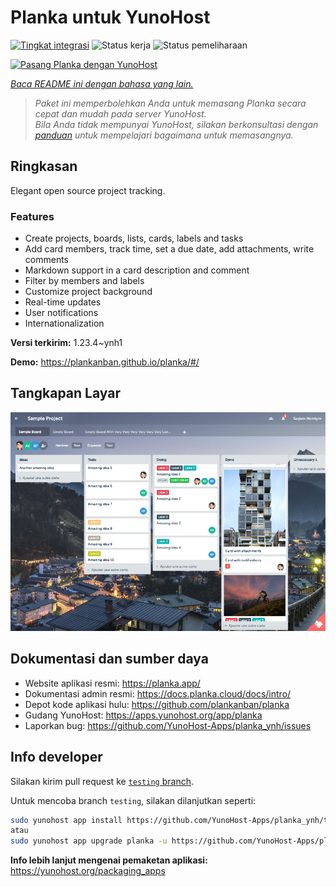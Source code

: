 <!--
N.B.: README ini dibuat secara otomatis oleh <https://github.com/YunoHost/apps/tree/master/tools/readme_generator>
Ini TIDAK boleh diedit dengan tangan.
-->

# Planka untuk YunoHost

[![Tingkat integrasi](https://dash.yunohost.org/integration/planka.svg)](https://ci-apps.yunohost.org/ci/apps/planka/) ![Status kerja](https://ci-apps.yunohost.org/ci/badges/planka.status.svg) ![Status pemeliharaan](https://ci-apps.yunohost.org/ci/badges/planka.maintain.svg)

[![Pasang Planka dengan YunoHost](https://install-app.yunohost.org/install-with-yunohost.svg)](https://install-app.yunohost.org/?app=planka)

*[Baca README ini dengan bahasa yang lain.](./ALL_README.md)*

> *Paket ini memperbolehkan Anda untuk memasang Planka secara cepat dan mudah pada server YunoHost.*  
> *Bila Anda tidak mempunyai YunoHost, silakan berkonsultasi dengan [panduan](https://yunohost.org/install) untuk mempelajari bagaimana untuk memasangnya.*

## Ringkasan

Elegant open source project tracking.

### Features

- Create projects, boards, lists, cards, labels and tasks
- Add card members, track time, set a due date, add attachments, write comments
- Markdown support in a card description and comment
- Filter by members and labels
- Customize project background
- Real-time updates
- User notifications
- Internationalization


**Versi terkirim:** 1.23.4~ynh1

**Demo:** <https://plankanban.github.io/planka/#/>

## Tangkapan Layar

![Tangkapan Layar pada Planka](./doc/screenshots/screenshot.png)

## Dokumentasi dan sumber daya

- Website aplikasi resmi: <https://planka.app/>
- Dokumentasi admin resmi: <https://docs.planka.cloud/docs/intro/>
- Depot kode aplikasi hulu: <https://github.com/plankanban/planka>
- Gudang YunoHost: <https://apps.yunohost.org/app/planka>
- Laporkan bug: <https://github.com/YunoHost-Apps/planka_ynh/issues>

## Info developer

Silakan kirim pull request ke [`testing` branch](https://github.com/YunoHost-Apps/planka_ynh/tree/testing).

Untuk mencoba branch `testing`, silakan dilanjutkan seperti:

```bash
sudo yunohost app install https://github.com/YunoHost-Apps/planka_ynh/tree/testing --debug
atau
sudo yunohost app upgrade planka -u https://github.com/YunoHost-Apps/planka_ynh/tree/testing --debug
```

**Info lebih lanjut mengenai pemaketan aplikasi:** <https://yunohost.org/packaging_apps>
